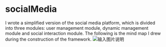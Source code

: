 # socialMedia


I wrote a simplified version of the social media platform, which is divided into three modules: user management module, dynamic management module and social interaction module. The following is the mind map I drew during the construction of the framework.
![输入图片说明](https://foruda.gitee.com/images/1739136614901016062/12aa03a8_10747971.jpeg "socialMedia-SocialMedia.jpeg")

